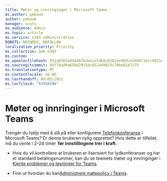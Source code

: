 ```yaml
---
title: Møter og innringinger i Microsoft Teams
ms.author: pebaum
author: pebaum
manager: scotv
ms.audience: Admin
ms.topic: article
ms.service: o365-administration
ROBOTS: NOINDEX, NOFOLLOW
localization_priority: Priority
ms.collection: Adm_O365
ms.custom: ''
ms.openlocfilehash: b51a0365e60d467bdea1af460c0282ee9b9c41608f16cc9821e90f5372c3d928
ms.sourcegitcommit: b5f7da89a650d2915dc652449623c78be6247175
ms.translationtype: MT
ms.contentlocale: nb-NO
ms.lasthandoff: 08/05/2021
ms.locfileid: "53956596"
---
```

# <a name="microsoft-teams-meetings-and-dial-in"></a>Møter og innringinger i Microsoft Teams

Trenger du hjelp med å slå på eller konfigurere [Telefonkonferanse](https://docs.microsoft.com/microsoftteams/audio-conferencing-in-office-365) i Microsoft Teams? Er denne brukeren nylig opprettet? Hvis dette er tilfellet, må du vente i 2–24 timer  **før innstillingene trer i kraft**.

- Hvis du vil kontrollere at brukeren er lisensiert for lydkonferanser og har et standard betalingsnummer, kan du se teamets møter og innringinger i [Kjente problemer og løsninger for Teams](https://docs.microsoft.com/microsoftteams/known-issues).

- Finn ut hvordan du kan[Administrere møtepolicy i Teams](https://docs.microsoft.com/microsoftteams/meeting-policies-in-teams). 

